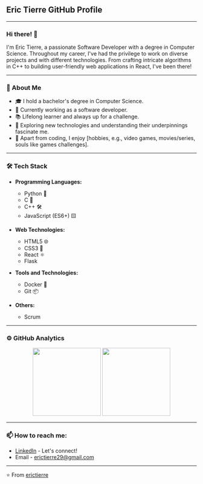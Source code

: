 ## Eric Tierre GitHub Profile

---

### Hi there! 👋

I'm Eric Tierre, a passionate Software Developer with a degree in Computer Science. Throughout my career, I've had the privilege to work on diverse projects and with different technologies. From crafting intricate algorithms in C++ to building user-friendly web applications in React, I've been there!

---

### 🧐 About Me

- 🎓 I hold a bachelor's degree in Computer Science.
- 💼 Currently working as a software developer.
- 📚 Lifelong learner and always up for a challenge.
- 🌱 Exploring new technologies and understanding their underpinnings fascinate me.
- 🎨 Apart from coding, I enjoy [hobbies, e.g., video games, movies/series, souls like games challenges].

---

### 🛠️ Tech Stack

- **Programming Languages:** 
    - Python 🐍
    - C 🔧
    - C++ 🛠️
    - JavaScript (ES6+) 🟨
  
- **Web Technologies:**
    - HTML5 🌐
    - CSS3 🎨
    - React ⚛️
    - Flask
  
- **Tools and Technologies:**
    - Docker 🐳
    - Git 📦
    
- **Others:** 
    - Scrum

---

### ⚙️ GitHub Analytics

<p align="center">
  <img height="180em" src="https://github-readme-stats.vercel.app/api?username=erictierre&show_icons=true&hide_title=true&count_private=true&include_all_commits=true&theme=default"/>
  <img height="180em" src="https://github-readme-stats.vercel.app/api/top-langs/?username=erictierre&layout=compact&langs_count=8&theme=default"/>
</p>

---

### 📫 How to reach me:

- [LinkedIn](https://www.linkedin.com/in/erictierre/) - Let's connect!
- Email - erictierre29@gmail.com

---

⭐ From [erictierre](https://github.com/erictierre)

